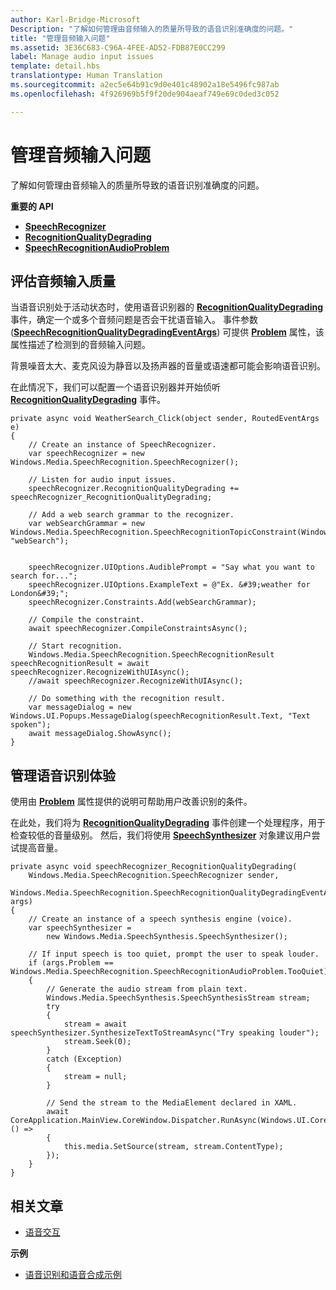```yaml
---
author: Karl-Bridge-Microsoft
Description: "了解如何管理由音频输入的质量所导致的语音识别准确度的问题。"
title: "管理音频输入问题"
ms.assetid: 3E36C683-C96A-4FEE-AD52-FDB87E0CC299
label: Manage audio input issues
template: detail.hbs
translationtype: Human Translation
ms.sourcegitcommit: a2ec5e64b91c9d0e401c48902a18e5496fc987ab
ms.openlocfilehash: 4f926969b5f9f20de904aeaf749e69c0ded3c052

---
```


# 管理音频输入问题

了解如何管理由音频输入的质量所导致的语音识别准确度的问题。

**重要的 API**

-   [**SpeechRecognizer**](https://msdn.microsoft.com/library/windows/apps/dn653226)
-   [**RecognitionQualityDegrading**](https://msdn.microsoft.com/library/windows/apps/dn653243)
-   [**SpeechRecognitionAudioProblem**](https://msdn.microsoft.com/library/windows/apps/dn631406)




## 评估音频输入质量


当语音识别处于活动状态时，使用语音识别器的 [**RecognitionQualityDegrading**](https://msdn.microsoft.com/library/windows/apps/dn653243) 事件，确定一个或多个音频问题是否会干扰语音输入。 事件参数 ([**SpeechRecognitionQualityDegradingEventArgs**](https://msdn.microsoft.com/library/windows/apps/dn631430)) 可提供 [**Problem**](https://msdn.microsoft.com/library/windows/apps/dn631431) 属性，该属性描述了检测到的音频输入问题。

背景噪音太大、麦克风设为静音以及扬声器的音量或语速都可能会影响语音识别。

在此情况下，我们可以配置一个语音识别器并开始侦听 [**RecognitionQualityDegrading**](https://msdn.microsoft.com/library/windows/apps/dn653243) 事件。

```CSharp
private async void WeatherSearch_Click(object sender, RoutedEventArgs e)
{
    // Create an instance of SpeechRecognizer.
    var speechRecognizer = new Windows.Media.SpeechRecognition.SpeechRecognizer();

    // Listen for audio input issues.
    speechRecognizer.RecognitionQualityDegrading += speechRecognizer_RecognitionQualityDegrading;

    // Add a web search grammar to the recognizer.
    var webSearchGrammar = new Windows.Media.SpeechRecognition.SpeechRecognitionTopicConstraint(Windows.Media.SpeechRecognition.SpeechRecognitionScenario.WebSearch, "webSearch");


    speechRecognizer.UIOptions.AudiblePrompt = "Say what you want to search for...";
    speechRecognizer.UIOptions.ExampleText = @"Ex. &#39;weather for London&#39;";
    speechRecognizer.Constraints.Add(webSearchGrammar);

    // Compile the constraint.
    await speechRecognizer.CompileConstraintsAsync();

    // Start recognition.
    Windows.Media.SpeechRecognition.SpeechRecognitionResult speechRecognitionResult = await speechRecognizer.RecognizeWithUIAsync();
    //await speechRecognizer.RecognizeWithUIAsync();

    // Do something with the recognition result.
    var messageDialog = new Windows.UI.Popups.MessageDialog(speechRecognitionResult.Text, "Text spoken");
    await messageDialog.ShowAsync();
}
```

## 管理语音识别体验


使用由 [**Problem**](https://msdn.microsoft.com/library/windows/apps/dn631431) 属性提供的说明可帮助用户改善识别的条件。

在此处，我们将为 [**RecognitionQualityDegrading**](https://msdn.microsoft.com/library/windows/apps/dn653243) 事件创建一个处理程序，用于检查较低的音量级别。 然后，我们将使用 [**SpeechSynthesizer**](https://msdn.microsoft.com/library/windows/apps/dn298152) 对象建议用户尝试提高音量。

```CSharp
private async void speechRecognizer_RecognitionQualityDegrading(
    Windows.Media.SpeechRecognition.SpeechRecognizer sender,
    Windows.Media.SpeechRecognition.SpeechRecognitionQualityDegradingEventArgs args)
{
    // Create an instance of a speech synthesis engine (voice).
    var speechSynthesizer =
        new Windows.Media.SpeechSynthesis.SpeechSynthesizer();

    // If input speech is too quiet, prompt the user to speak louder.
    if (args.Problem == Windows.Media.SpeechRecognition.SpeechRecognitionAudioProblem.TooQuiet)
    {
        // Generate the audio stream from plain text.
        Windows.Media.SpeechSynthesis.SpeechSynthesisStream stream;
        try
        {
            stream = await speechSynthesizer.SynthesizeTextToStreamAsync("Try speaking louder");
            stream.Seek(0);
        }
        catch (Exception)
        {
            stream = null;
        }

        // Send the stream to the MediaElement declared in XAML.
        await CoreApplication.MainView.CoreWindow.Dispatcher.RunAsync(Windows.UI.Core.CoreDispatcherPriority.High, () =>
        {
            this.media.SetSource(stream, stream.ContentType);
        });
    }
}
```

## 相关文章


* [语音交互](speech-interactions.md)

**示例**
* [语音识别和语音合成示例](http://go.microsoft.com/fwlink/p/?LinkID=619897)
 

 







<!--HONumber=Jun16_HO5-->


